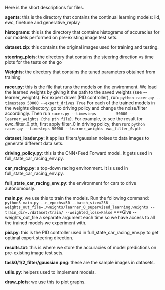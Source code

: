 
Here is the short descriptions for files.


**agents**:  this is the directory that contains the continual learning models: iid, ewc, finetune and generative_replay

**histograms**:  this is the directory that contains histograms of accuracies for our models performed on pre-existing image test sets.

**dataset.zip**: this contains the original images used for training and testing.

**steering_plots**: the directory that contains the steering direction vs time plots for the tests on the go 

**Weights**:  the directory that contains the tuned parameters obtained from training

**racer.py**: this is the file that runs the models on the environment. We load the learned weights by giving it the path to the saved weights (see --learner_weights). 
        For expert driver (PID controller), run:  `python racer.py --timesteps 50000 --expert_drives True`
        For each of the trained models in the weights directory, go to driving policy and change the noise/filter accordingly. Then run `racer.py --timesteps         50000 --learner_weights {the pth file}`. For example, to see the result for ewc_filter_0.pth, first apply filter_0 in driving policy, then run: `python racer.py --timesteps 50000 --learner_weights ewc_filter_0.pth`

**dataset_loader.py**:  it applies filters/gaussian noises to data images to generate different data sets.  

**driving_policy.py**: this is the CNN+Feed Forward model. It gets used in full_state_car_racing_env.py.

**car_racing.py**: a top-down racing environment. It is used in full_state_car_racing_env.py. 

**full_state_car_racing_env.py**: the environment for cars to drive autonomously. 

**main.py**: we use this to train the models.  Run the following command: `python3 main.py --n_epochs=50 --batch_size=256 --weights_out_file=./weights/learner_0_supervised_learning.weights --train_dir=./dataset/train/ --weighted_loss=False` ***Give --weights_out_file a separate argument each time so we have access to all the trained models we experiment with.

**pid.py**: this is the PID controller used in full_state_car_racing_env.py to get optimal expert steering direction.

**results.txt**: this is where we store the accuracies of model predictions on pre-existing image test sets.

**task0/1/2_filter/gaussian.png**: these are the sample images in datasets.

**utils.py**: helpers used to implement models.

**draw_plots**:  we use this to plot graphs.
